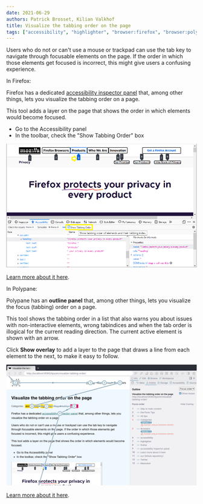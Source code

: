 ```yaml
---
date: 2021-06-29
authors: Patrick Brosset, Kilian Valkhof
title: Visualize the tabbing order on the page
tags: ["accessibility", "highlighter", "browser:firefox", "browser:polypane"]
---
```



Users who do not or can't use a mouse or trackpad can use the tab key to navigate through focusable elements on the page. If the order in which those elements get focused is incorrect, this might give users a confusing experience.

In Firefox:

Firefox has a dedicated [accessibility inspector panel](https://developer.mozilla.org/en-US/docs/Tools/Accessibility_inspector) that, among other things, lets you visualize the tabbing order on a page.

This tool adds a layer on the page that shows the order in which elements would become focused.

* Go to the Accessibility panel
* In the toolbar, check the "Show Tabbing Order" box

![Screenshot of the tabbing order highlighter in Firefox, showing numbered boxes around focusable elements](/assets/img/visualize-tabbing-order.png)

[Learn more about it here](https://developer.mozilla.org/en-US/docs/Tools/Accessibility_inspector#show_web_page_tabbing_order).

In Polypane:

Polypane has an **outline panel** that, among other things, lets you visualize the focus (tabbing) order on a page.

This tool shows the tabbing order in a list that also warns you about issues with non-interactive elements, wrong tabindices and when the tab order is illogical for the current reading direction. The current active element is shown with an arrow.

Click **Show overlay** to add a layer to the page that draws a line from each element to the next, to make it easy to follow.

![Screenshot of the tabbing order highlighter in Polypane, showing numbered boxes and a line going from each focusable element to the next](/assets/img/visualize-tabbing-order-polypane.png)

[Learn more about it here](https://polypane.app/docs/outline-panel/#focus-order-tab-order).
